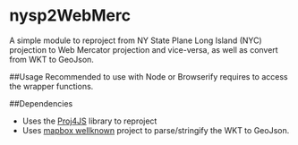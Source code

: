 nysp2WebMerc
============

A simple module to reproject from NY State Plane Long Island (NYC) projection to Web Mercator projection and vice-versa, as well as convert from WKT to GeoJson.

##Usage
Recommended to use with Node or Browserify requires to access the wrapper functions.

##Dependencies
- Uses the [Proj4JS](https://github.com/proj4js/proj4js) library to reproject
- Uses [mapbox wellknown](https://github.com/mapbox/wellknown) project to parse/stringify the WKT to GeoJson.

